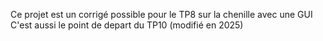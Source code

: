 Ce projet est un corrigé possible pour le  TP8 sur la chenille
avec une GUI
C'est aussi le point de depart du TP10 (modifié en 2025)
